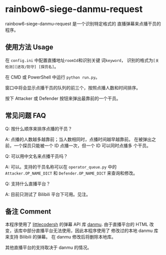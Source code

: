 # rainbow6-siege-danmu-request
rainbow6-siege-danmu-request 是一个识别特定格式的
直播弹幕来点播干员的程序。

## 使用方法 Usage
在 ``config.ini`` 中配置直播地址``roomId``和识别关键
词``keyword``，
识别的格式为`[关检测][进攻/防守] [探员名]`。

在 CMD 或 PowerShell 中运行 ``python run.py``。

窗口中将会显示点播干员的队列的前三个，按照点播人数和时间排序。

按下 Attacker 或 Defender 按钮来弹出最靠前的一个干员。

## 常见问题 FAQ
Q: 按什么顺序来排序点播的干员？

A: 点播的人数越多越靠前；当人数相同时，点播时间越早越靠前。
在被弹出之前，一个探员只能被一个 ID 点播一次，但一个 ID 可以同时点播多
个干员。

Q: 可以用中文名来点播干员吗？

A: 可以。支持的干员名称可以在 ``operator_queue.py`` 
中的 ``Attacker.OP_NAME_DICT`` 和 ``Defender.OP_NAME_DICT`` 
 来查询和修改。

Q: 支持什么直播平台？

A: 目前只测试了 Bilibili 平台下可用。见注。

## 备注 Comment
本程序使用了 [littlecodersh](https://github.com/littlecodersh) 
的弹幕 API 库 [danmu](https://github.com/littlecodersh/danmu). 
由于直播平台的 HTML 改变，该库中部分直播平台无法使用，因此本程序使用了
修改过的本地 danmu 库来支持 Bilibili 的弹幕。
在 danmu 修改后将删除本地库。

其他直播平台的支持取决于 danmu 的情况。
